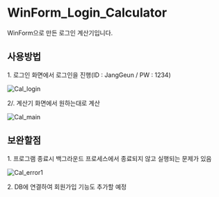 # WinForm_Login_Calculator
WinForm으로 만든 로그인 계산기입니다.

## 사용방법

1\. 로그인 화면에서 로그인을 진행(ID : JangGeun / PW : 1234)


![Cal_login](https://user-images.githubusercontent.com/122774092/226604502-828f2eeb-7843-48a6-a354-173a39f728b7.JPG)


2/. 계산기 화면에서 원하는대로 계산


![Cal_main](https://user-images.githubusercontent.com/122774092/226604679-e1f146cc-5116-42b4-98d9-08838201d43d.JPG)


## 보완할점

1\. 프로그램 종료시 백그라운드 프로세스에서 종료되지 않고 실행되는 문제가 있음


![Cal_error1](https://user-images.githubusercontent.com/122774092/226606008-35330cc7-0a26-45c9-af73-dea948c3dad7.JPG)


2\. DB에 연결하여 회원가입 기능도 추가할 예정
